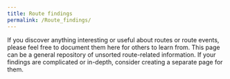 ```yaml
---
title: Route findings
permalink: /Route_findings/
---
```


If you discover anything interesting or useful about routes or route
events, please feel free to document them here for others to learn from.
This page can be a general repository of unsorted route-related
information. If your findings are complicated or in-depth, consider
creating a separate page for them.